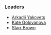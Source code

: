 ### Leaders

* [Arkadii Yakovets](mailto:arkadii.yakovets@owasp.org)
* [Kate Golovanova](mailto:kateryna.golovanova@owasp.org)
* [Starr Brown](mailto:starr.brown@owasp.org)
